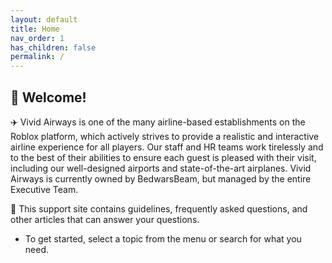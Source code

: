 ```yaml
---
layout: default
title: Home
nav_order: 1
has_children: false
permalink: /
---
```


## 👋 Welcome!

✈️ Vivid Airways is one of the many airline-based establishments on the Roblox platform, which actively strives to provide a realistic and interactive airline experience for all players. Our staff and HR teams work tirelessly and to the best of their abilities to ensure each guest is pleased with their visit, including our well-designed airports and state-of-the-art airplanes. Vivid Airways is currently owned by BedwarsBeam, but managed by the entire Executive Team.

🔎 This support site contains guidelines, frequently asked questions, and other articles that can answer your questions.
- To get started, select a topic from the menu or search for what you need.
